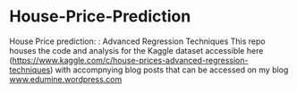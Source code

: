 # House-Price-Prediction
House Price prediction: : Advanced Regression Techniques 
This repo houses the code and analysis for the Kaggle dataset accessible here (https://www.kaggle.com/c/house-prices-advanced-regression-techniques) with accompnying blog posts that can be accessed on my blog www.edumine.wordpress.com 
